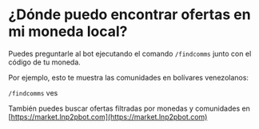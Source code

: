 # ¿Dónde puedo encontrar ofertas en mi moneda local?

Puedes preguntarle al bot ejecutando el comando `/findcomms` junto con el código de tu moneda.

Por ejemplo, esto te muestra las comunidades en bolívares venezolanos:

`/findcomms` ves

También puedes buscar ofertas filtradas por monedas y comunidades en [https://market.lnp2pbot.com](https://market.lnp2pbot.com)
